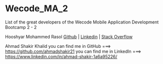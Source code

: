 # Wecode_MA_2
List of the great developers of the Wecode Mobile Application Development Bootcamp 2 - 2

Hooshyar Mohammed Rasol [Github](https://github.com/hooshyar) | [Linkedin](https://www.linkedin.com/in/hooshyar/) | [Stack Overflow](https://stackoverflow.com/users/10622449/hooshyar)


Ahmad Shakir Khalid
you can find me in GitHub ===> https://github.com/ahmadshakir21
you can find me in LinkedIn ===> https://www.linkedin.com/in/ahmad-shakir-1a6a95226/